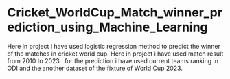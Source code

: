 # Cricket_WorldCup_Match_winner_prediction_using_Machine_Learning
Here in project i have used logistic regression method to predict the winner of the matches in cricket world cup. Here in project i have used match result from 2010 to 2023 . for the prediction i have used current teams ranking in ODI and the another dataset of the fixture of World Cup 2023.
